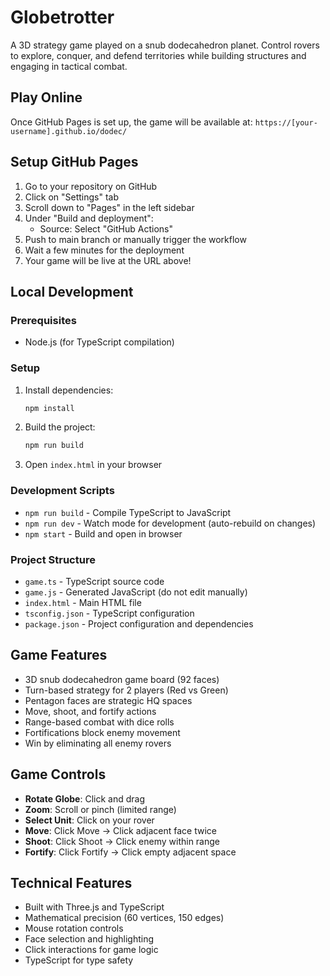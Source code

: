 # Globetrotter

A 3D strategy game played on a snub dodecahedron planet. Control rovers to explore, conquer, and defend territories while building structures and engaging in tactical combat.

## Play Online

Once GitHub Pages is set up, the game will be available at:
`https://[your-username].github.io/dodec/`

## Setup GitHub Pages

1. Go to your repository on GitHub
2. Click on "Settings" tab
3. Scroll down to "Pages" in the left sidebar
4. Under "Build and deployment":
   - Source: Select "GitHub Actions"
5. Push to main branch or manually trigger the workflow
6. Wait a few minutes for the deployment
7. Your game will be live at the URL above!

## Local Development

### Prerequisites

- Node.js (for TypeScript compilation)

### Setup

1. Install dependencies:
   ```bash
   npm install
   ```

2. Build the project:
   ```bash
   npm run build
   ```

3. Open `index.html` in your browser

### Development Scripts

- `npm run build` - Compile TypeScript to JavaScript
- `npm run dev` - Watch mode for development (auto-rebuild on changes)
- `npm start` - Build and open in browser

### Project Structure

- `game.ts` - TypeScript source code
- `game.js` - Generated JavaScript (do not edit manually)
- `index.html` - Main HTML file
- `tsconfig.json` - TypeScript configuration
- `package.json` - Project configuration and dependencies

## Game Features

- 3D snub dodecahedron game board (92 faces)
- Turn-based strategy for 2 players (Red vs Green)
- Pentagon faces are strategic HQ spaces
- Move, shoot, and fortify actions
- Range-based combat with dice rolls
- Fortifications block enemy movement
- Win by eliminating all enemy rovers

## Game Controls

- **Rotate Globe**: Click and drag
- **Zoom**: Scroll or pinch (limited range)
- **Select Unit**: Click on your rover
- **Move**: Click Move → Click adjacent face twice
- **Shoot**: Click Shoot → Click enemy within range
- **Fortify**: Click Fortify → Click empty adjacent space

## Technical Features

- Built with Three.js and TypeScript
- Mathematical precision (60 vertices, 150 edges)
- Mouse rotation controls
- Face selection and highlighting
- Click interactions for game logic
- TypeScript for type safety